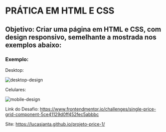# PRÁTICA EM HTML E CSS

## Objetivo: Criar uma página em HTML e CSS, com design responsivo, semelhante a mostrada nos exemplos abaixo:

### Exemplo:

Desktop:

![desktop-design](https://user-images.githubusercontent.com/6317729/188701707-8baeef33-c039-4aeb-8886-8f2b033405ee.jpg) 

Celulares:

![mobile-design](https://user-images.githubusercontent.com/6317729/188701712-5190996f-6edf-4cd1-91a6-1201fd2f69a6.jpg)

Link do Desafio: https://www.frontendmentor.io/challenges/single-price-grid-component-5ce41129d0ff452fec5abbbc

Site: https://lucasjanta.github.io/projeto-price-1/
